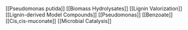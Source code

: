 [[Pseudomonas putida]]
[[Biomass Hydrolysates]]
[[Lignin Valorization]]
[[Lignin-derived Model Compounds]]
[[Pseudomonas]]
[[Benzoate]]
[[Cis,cis-muconate]]
[[Microbial Catalysis]]
